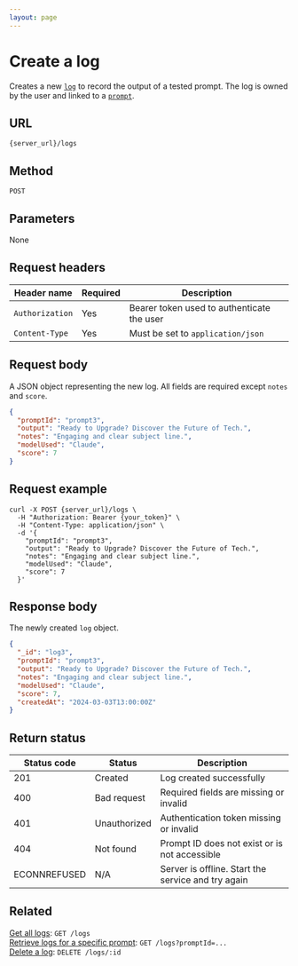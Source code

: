 ```yaml
---
layout: page
---
```


# Create a log

Creates a new [`log`](../resources/log.md) to record the output of a tested prompt. The log is owned by the user and linked to a [`prompt`](../resources/prompt.md).

## URL

```text
{server_url}/logs
```

## Method

`POST`

## Parameters

None

## Request headers

| Header name     | Required | Description                                |
|-----------------|----------|--------------------------------------------|
| `Authorization` | Yes      | Bearer token used to authenticate the user |
| `Content-Type`  | Yes      | Must be set to `application/json`          |

## Request body

A JSON object representing the new log. All fields are required except `notes` and `score`.

```json
{
  "promptId": "prompt3",
  "output": "Ready to Upgrade? Discover the Future of Tech.",
  "notes": "Engaging and clear subject line.",
  "modelUsed": "Claude",
  "score": 7
}
```

## Request example

```shell
curl -X POST {server_url}/logs \
  -H "Authorization: Bearer {your_token}" \
  -H "Content-Type: application/json" \
  -d '{
    "promptId": "prompt3",
    "output": "Ready to Upgrade? Discover the Future of Tech.",
    "notes": "Engaging and clear subject line.",
    "modelUsed": "Claude",
    "score": 7
  }'
```

## Response body

The newly created `log` object.

```json
{
  "_id": "log3",
  "promptId": "prompt3",
  "output": "Ready to Upgrade? Discover the Future of Tech.",
  "notes": "Engaging and clear subject line.",
  "modelUsed": "Claude",
  "score": 7,
  "createdAt": "2024-03-03T13:00:00Z"
}
```

## Return status

| Status code  | Status       | Description                                        |
|--------------|--------------|----------------------------------------------------|
| 201          | Created      | Log created successfully                           |
| 400          | Bad request  | Required fields are missing or invalid             |
| 401          | Unauthorized | Authentication token missing or invalid            |
| 404          | Not found    | Prompt ID does not exist or is not accessible      |
| ECONNREFUSED | N/A          | Server is offline. Start the service and try again |

## Related

[Get all logs](get-logs.md): `GET /logs`  
[Retrieve logs for a specific prompt](get-logs-by-prompt.md): `GET /logs?promptId=...`  
[Delete a log](delete-logs-id.md): `DELETE /logs/:id`
